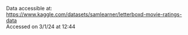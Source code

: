 Data accessible at: https://www.kaggle.com/datasets/samlearner/letterboxd-movie-ratings-data
<br>Accessed on 3/1/24 at 12:44